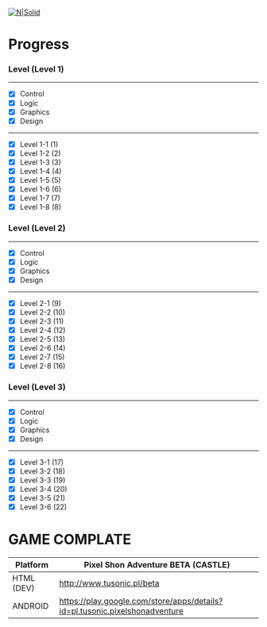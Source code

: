 [![N|Solid](http://tusonic.pl/pixel.png)](http://tusonic.pl)

# Progress

### Level (Level 1)
___
- [X] Control
- [X] Logic
- [X] Graphics
- [X] Design
___
- [x] Level 1-1  (1)
- [x] Level 1-2  (2)
- [x] Level 1-3  (3)
- [x] Level 1-4  (4)
- [x] Level 1-5  (5)
- [x] Level 1-6  (6)
- [x] Level 1-7  (7)
- [x] Level 1-8  (8)

### Level (Level 2)
___
- [x] Control
- [x] Logic
- [x] Graphics
- [x] Design
___
- [x] Level 2-1  (9)
- [x] Level 2-2  (10)
- [x] Level 2-3  (11)
- [x] Level 2-4  (12)
- [x] Level 2-5  (13)
- [x] Level 2-6  (14)
- [x] Level 2-7  (15)
- [x] Level 2-8  (16) 

### Level (Level 3)
___
- [x] Control
- [x] Logic
- [x] Graphics
- [x] Design
___
- [x] Level 3-1  (17)
- [x] Level 3-2  (18)
- [x] Level 3-3  (19)
- [x] Level 3-4  (20)
- [x] Level 3-5  (21)
- [x] Level 3-6  (22)

# GAME COMPLATE


| Platform | Pixel Shon Adventure BETA (CASTLE) |
| ------ | ------ |
| HTML (DEV) | http://www.tusonic.pl/beta |
| ANDROID | https://play.google.com/store/apps/details?id=pl.tusonic.pixelshonadventure |





